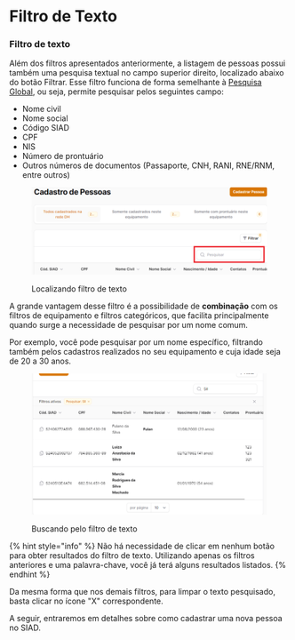 # Filtro de Texto

### Filtro de texto

Além dos filtros apresentados anteriormente, a listagem de pessoas possui também uma pesquisa textual no campo superior direito, localizado abaixo do botão Filtrar. Esse filtro funciona de forma semelhante à [Pesquisa Global](pesquisa-global.md), ou seja, permite pesquisar pelos seguintes campo:

* Nome civil
* Nome social
* Código SIAD
* CPF
* NIS
* Número de prontuário
* Outros números de documentos (Passaporte, CNH, RANI, RNE/RNM, entre outros)

<figure><img src="../../.gitbook/assets/image (3) (1) (1) (1) (1).png" alt=""><figcaption><p>Localizando filtro de texto</p></figcaption></figure>

A grande vantagem desse filtro é a possibilidade de **combinação** com os filtros de equipamento e filtros categóricos, que facilita principalmente quando surge a necessidade de pesquisar por um nome comum.

Por exemplo, você pode pesquisar por um nome específico, filtrando também pelos cadastros realizados no seu equipamento e cuja idade seja de 20 a 30 anos.&#x20;

<figure><img src="../../.gitbook/assets/image (1) (1) (1) (1) (1) (1).png" alt=""><figcaption><p>Buscando pelo filtro de texto</p></figcaption></figure>

{% hint style="info" %}
Não há necessidade de clicar em nenhum botão para obter resultados do filtro de texto. Utilizando apenas os filtros anteriores e uma palavra-chave, você já terá alguns resultados listados.
{% endhint %}

Da mesma forma que nos demais filtros, para limpar o texto pesquisado, basta clicar no ícone "X" correspondente.

A seguir, entraremos em detalhes sobre como cadastrar uma nova pessoa no SIAD.
